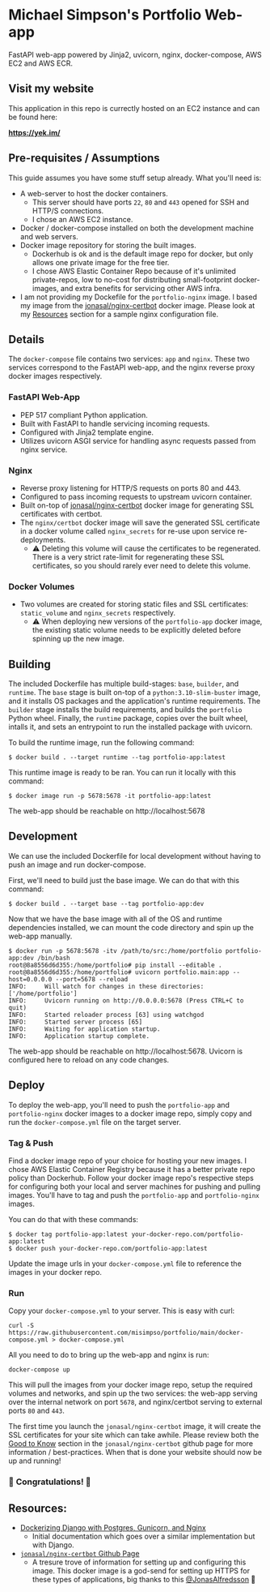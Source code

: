 # Michael Simpson's Portfolio Web-app
FastAPI web-app powered by Jinja2, uvicorn, nginx, docker-compose, AWS EC2 and AWS ECR.

## Visit my website
This application in this repo is currectly hosted on an EC2 instance and can be found here:

**https://yek.im/**

## Pre-requisites / Assumptions
This guide assumes you have some stuff setup already. What you'll need is:
* A web-server to host the docker containers.
    * This server should have ports `22`, `80` and `443` opened for SSH and HTTP/S connections.
    * I chose an AWS EC2 instance.
* Docker / docker-compose installed on both the development machine and web servers.
* Docker image repository for storing the built images.
    * Dockerhub is ok and is the default image repo for docker, but only allows one private image for the free tier.
    * I chose AWS Elastic Container Repo because of it's unlimited private-repos, low to no-cost for distributing small-footprint docker-images, and extra benefits for servicing other AWS infra.
* I am not providing my Dockefile for the `portfolio-nginx` image. I based my image from the [jonasal/nginx-certbot](https://github.com/JonasAlfredsson/docker-nginx-certbot) docker image. Please look at my [Resources](#Resources) section for a sample nginx configuration file.

## Details
The `docker-compose` file contains two services: `app` and `nginx`. These two services correspond to the FastAPI web-app, and the nginx reverse proxy docker images respectively.

### FastAPI Web-App
* PEP 517 compliant Python application.
* Built with FastAPI to handle servicing incoming requests.
* Configured with Jinja2 template engine.
* Utilizes uvicorn ASGI service for handling async requests passed from nginx service.

### Nginx
* Reverse proxy listening for HTTP/S requests on ports 80 and 443.
* Configured to pass incoming requests to upstream uvicorn container.
* Built on-top of [jonasal/nginx-certbot](https://github.com/JonasAlfredsson/docker-nginx-certbot) docker image for generating SSL certificates with certbot.
* The `nginx/certbot` docker image will save the generated SSL certificate in a docker volume called `nginx_secrets` for re-use upon service re-deployments.
    * ⚠️ Deleting this volume will cause the certificates to be regenerated. There is a very strict rate-limit for regenerating these SSL certificates, so you should rarely ever need to delete this volume.

### Docker Volumes
* Two volumes are created for storing static files and SSL certificates: `static_volume` and `nginx_secrets` respectively.
    * ⚠️ When deploying new versions of the `portfolio-app` docker image, the existing static volume needs to be explicitly deleted before spinning up the new image.

## Building
The included Dockerfile has multiple build-stages: `base`, `builder`, and `runtime`. The `base` stage is built on-top of a `python:3.10-slim-buster` image, and it installs OS packages and the application's runtime requirements. The `builder` stage installs the build requirements, and builds the `portfolio` Python wheel. Finally, the `runtime` package, copies over the built wheel, intalls it, and sets an entrypoint to run the installed package with uvicorn.

To build the runtime image, run the following command:
``` shell
$ docker build . --target runtime --tag portfolio-app:latest
```

This runtime image is ready to be ran. You can run it locally with this command:
``` shell
$ docker image run -p 5678:5678 -it portfolio-app:latest
```
The web-app should be reachable on http://localhost:5678

## Development
We can use the included Dockerfile for local development without having to push an image and run docker-compose.

First, we'll need to build just the base image. We can do that with this command:
``` shell
$ docker build . --target base --tag portfolio-app:dev
```

Now that we have the base image with all of the OS and runtime dependencies installed, we can mount the code directory and spin up the web-app manually.
``` shell
$ docker run -p 5678:5678 -itv /path/to/src:/home/portfolio portfolio-app:dev /bin/bash
root@8a8556d6d355:/home/portfolio# pip install --editable .
root@8a8556d6d355:/home/portfolio# uvicorn portfolio.main:app --host=0.0.0.0 --port=5678 --reload
INFO:     Will watch for changes in these directories: ['/home/portfolio']
INFO:     Uvicorn running on http://0.0.0.0:5678 (Press CTRL+C to quit)
INFO:     Started reloader process [63] using watchgod
INFO:     Started server process [65]
INFO:     Waiting for application startup.
INFO:     Application startup complete.
```
The web-app should be reachable on http://localhost:5678. Uvicorn is configured here to reload on any code changes.

## Deploy
To deploy the web-app, you'll need to push the `portfolio-app` and `portfolio-nginx` docker images to a docker image repo, simply copy and run the `docker-compose.yml` file on the target server.

### Tag & Push
Find a docker image repo of your choice for hosting your new images. I chose AWS Elastic Container Registry because it has a better private repo policy than Dockerhub. Follow your docker image repo's respective steps for configuring both your local and server machines for pushing and pulling images. You'll have to tag and push the `portfolio-app` and `portfolio-nginx` images.

You can do that with these commands:
``` shell
$ docker tag portfolio-app:latest your-docker-repo.com/portfolio-app:latest
$ docker push your-docker-repo.com/portfolio-app:latest
```
Update the image urls in your `docker-compose.yml` file to reference the images in your docker repo.

### Run
Copy your `docker-compose.yml` to your server. This is easy with curl:
``` shell
curl -S https://raw.githubusercontent.com/misimpso/portfolio/main/docker-compose.yml > docker-compose.yml
```
All you need to do to bring up the web-app and nginx is run:
``` shell
docker-compose up
```
This will pull the images from your docker image repo, setup the required volumes and networks, and spin up the two services: the web-app serving over the internal network on port `5678`, and nginx/certbot serving to external ports `80` and `443`.

The first time you launch the `jonasal/nginx-certbot` image, it will create the SSL certificates for your site which can take awhile. Please review both the [Good to Know](https://github.com/JonasAlfredsson/docker-nginx-certbot/blob/master/docs/good_to_know.md#good-to-know) section in the `jonasal/nginx-certbot` github page for more information / best-practices. When that is done your website should now be up and running!

### 🎊 **Congratulations!** 🎉
## Resources:
* [Dockerizing Django with Postgres, Gunicorn, and Nginx](https://testdriven.io/blog/dockerizing-django-with-postgres-gunicorn-and-nginx/)
    * Initial documentation which goes over a similar implementation but with Django.
* [`jonasal/nginx-certbot` Github Page](https://github.com/JonasAlfredsson/docker-nginx-certbot)
    * A tresure trove of information for setting up and configuring this image. This docker image is a god-send for setting up HTTPS for these types of applications, big thanks to this [@JonasAlfredsson](https://github.com/JonasAlfredsson) 👏

